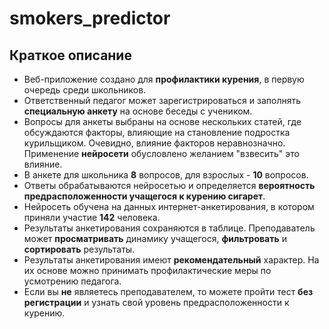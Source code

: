 # smokers_predictor
## Краткое описание
* Веб-приложение создано для **профилактики курения**, в первую очередь среди школьников.
* Ответственный педагог может зарегистрироваться и заполнять **специальную анкету** на основе беседы с учеником.
* Вопросы  для анкеты выбраны на основе нескольких статей, где обсуждаются факторы, влияющие на становление подростка курильщиком. 
Очевидно, влияние факторов неравнозначно. Применение **нейросети** обусловлено желанием "взвесить" это влияние.
* В анкете для школьника **8** вопросов, для взрослых - **10** вопросов.
* Ответы обрабатываются нейросетью и определяется **вероятность предрасположенности учащегося к курению сигарет**.
* Нейросеть обучена на данных интернет-анкетирования, в котором приняли участие **142** человека.
* Результаты анкетирования сохраняются в таблице. Преподаватель может **просматривать** динамику учащегося, **фильтровать** и **сортировать** результаты.
* Результаты анкетирования имеют **рекомендательный** характер. На их основе можно принимать профилактические меры по усмотрению педагога.
* Если вы **не** являетесь преподавателем, то можете пройти тест **без регистрации** и узнать свой уровень предрасположенности к курению.

